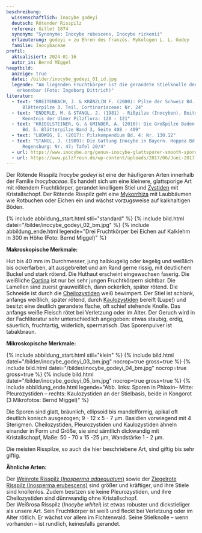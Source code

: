 ```yaml
---
beschreibung:
  wissenschaftlich: Inocybe godeyi
  deutsch: Rötender Risspilz
  referenz: Gillet 1874
  synonym: "Synonyme: Inocybe rubescens, Inocybe rickenii"
  erlaeuterung: godeyi = zu Ehren des französ. Mykologen L. L. Godey
  familie: Inocybaceae
profil:
  aktualisiert: 2024-01-16
  autor_in: Bernd MIggel
hauptbild:
  anzeige: true
  datei: /bilder/inocybe_godeyi_01_id.jpg
  legende: "Am liegenden Fruchtkörper ist die gerandete Stielknolle deutlich
    erkennbar (Foto: Ingeborg Dittrich)"
literatur:
  - text: "BREITENBACH, J. & KRÄNZLIN F. (2000): Pilze der Schweiz Bd. 5,
      Blätterpilze 3. Teil, Cortinariaceae: Nr. 24"
  - text: "ENDERLE, M. & STANGL, J. (1981) - Rißpilze (Inocyben). Beitrag zur
      Kenntnis der Ulmer Pilzflora: 120 - 121"
  - text: "KRIEGLSTEINER, G. & GMINDER, A. (2010): Die Großpilze Baden-Württembergs,
      Bd. 5. Blätterpilze Band 3, Seite 408 - 409"
  - text: "LUDWIG, E. (2017): Pilzkompendium Bd. 4: Nr. 130.12"
  - text: "STANGL, J. (1989): Die Gattung Inocybe in Bayern. Hoppea Bd. 46.
      Regensburg: Nr. 47; Tafel 20/4"
  - url: https://www.inocybe.org/genus-inocybe-glattsporer-smooth-spored/godeyi/
  - url: https://www.pilzfreun.de/wp-content/uploads/2017/06/Juni-2017-Inocybe-godeyi.pdf
---
```

Der Rötende Risspilz *Inocybe godeyi* ist eine der häufigeren Arten innerhalb der Familie *Inocybaceae*. Es handelt sich um eine kleinere, glattsporige Art mit rötendem Fruchtkörper, gerandet knolligem Stiel und [Zystiden](Zystiden "Glossar") mit Kristallschopf. Der Rötende Risspilz geht eine [Mykorrhiza](Mykorrhiza "Glossar") mit Laubbäumen wie Rotbuchen oder Eichen ein und wächst vorzugsweise auf kalkhaltigen Böden.

{% include abbildung_start.html stil="standard" %}
{% include bild.html datei="/bilder/inocybe_godeyi_02_bm.jpg" %}
{% include abbildung_ende.html legende="Drei Fruchtkörper bei Eichen auf Kalklehm in 300 m Höhe (Foto: Bernd Miggel)" %}

**Makroskopische Merkmale:**

Hut bis 40 mm im Durchmesser, jung halbkugelig oder kegelig und weißlich bis ockerfarben, alt ausgebreitet und am Rand gerne rissig, mit deutlichem Buckel und stark rötend. Die Huthaut erscheint eingewachsen faserig. Die weißliche [Cortina](Cortina "Glossar") ist nur bei sehr jungen Fruchtkörpern sichtbar. Die Lamellen sind zuerst grauweißlich, dann ockerlich, später rötend. Die Schneide ist durch die [Cheilozystiden](Cheilozystiden "Glossar") weiß bewimpert. Der Stiel ist schlank, anfangs weißlich, später rötend, durch [Kaulozystiden](Kaulozystide "Glossar") bereift (Lupe!) und besitzt eine deutlich gerandete flache, oft schief stehende Knolle. Das anfangs weiße Fleisch rötet bei Verletzung oder im Alter. Der Geruch wird in der Fachliteratur sehr unterschiedlich angegeben: etwas staubig, erdig, säuerlich, fruchtartig, widerlich, spermatisch. Das Sporenpulver ist tabakbraun.

**Mikroskopische Merkmale:**

{% include abbildung_start.html stil="klein" %}
{% include bild.html datei="/bilder/inocybe_godeyi_03_bm.jpg" nocrop=true gross=true %}
{% include bild.html datei="/bilder/inocybe_godeyi_04_bm.jpg" nocrop=true gross=true %}
{% include bild.html datei="/bilder/inocybe_godeyi_05_bm.jpg" nocrop=true gross=true %}
{% include abbildung_ende.html legende="Abb. links: Sporen in Phloxin– Mitte: Pleurozystiden – rechts: Kaulozystiden an der Stielbasis, beide in Kongorot (3 Mikrofotos: Bernd Miggel)" %}

Die Sporen sind glatt, bräunlich, ellipsoid bis mandelförmig, apikal oft deutlich konisch ausgezogen; 9 - 12 x 5 - 7 µm. Basidien vorwiegend mit 4 Sterigmen. Cheilozystiden, Pleurozystiden und Kaulozystiden ähneln einander in Form und Größe, sie sind sämtlich dickwandig mit Kristallschopf, Maße: 50 - 70 x 15 -25 µm, Wandstärke 1 - 2 µm. 

Die meisten Risspilze, so auch die hier beschriebene Art, sind giftig bis sehr giftig.

**Ähnliche Arten:**

Der  [Weinrote Risspilz (*Inosperma adaequatum*)](/pilze/inocybe-adaequata-weinroter-risspilz) sowie der [Ziegelrote Risspilz (Inosperma erubescens)](/pilze/inocybe-erubescens-ziegelroter-risspilz) sind größer und kräftiger, und ihre Stiele sind knollenlos. Zudem besitzen sie keine Pleurozystiden, und ihre Cheilozystiden sind dünnwandig ohne Kristallschopf.  
Der Weißrosa Risspilz (*Inocybe whitei*) ist etwas robuster und dickstieliger als unsere Art. Sein Fruchtkörper ist weiß und fleckt bei Verletzung oder im Alter rötlich. Er wächst vor allem im Fichtenwald. Seine Stielknolle – wenn vorhanden – ist rundlich, keinesfalls gerandet.